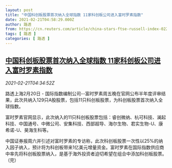```yaml
---
layout: post
title: "中国科创板股票首次纳入全球指数 11家科创板公司进入富时罗素指数"
date: 2021-02-21T04:58:29.000Z
author: 路透
from: https://cn.reuters.com/article/china-stars-ftse-russell-index-0221-idCNKBS2AL03G
tags: [ 路透 ]
categories: [ 路透 ]
---
```

<!--1613883509000-->
[中国科创板股票首次纳入全球指数 11家科创板公司进入富时罗素指数](https://cn.reuters.com/article/china-stars-ftse-russell-index-0221-idCNKBS2AL03G)
------

<div>
<div><i>2021-02-21T04:34:52Z</i></div><p>路透上海2月20日 - 国际指数编制公司--富时罗素周五晚在官网公布半年度评审结果，此次共纳入129只A股股票，包括11只科创板股票，为科创板股票首次纳入全球指数。</p><p>富时罗素官网显示，此次纳入的11只科创板股票包括：睿创微纳、杭可科技、澜起科技、中国通号、中微公司、安集科技、西部超导、海尔生物、君实生物-U、康希诺-U、昊海生科等。</p><p>中国证券报周六并引述对富时罗素的专访称，此次科创板股票一次性以25%的纳入因子纳入，预计将为科创板带来1亿美元增量资金。富时罗素在国际指数供应商中率先将科创板股票纳入，是基于海外投资者迫切希望在组合中添加科创板股票。 （完）</p>
</div>
